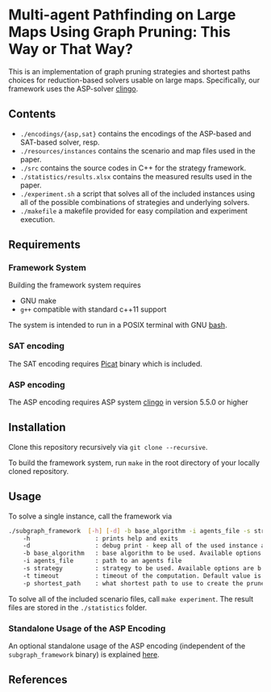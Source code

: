 # Multi-agent Pathfinding on Large Maps Using Graph Pruning: This Way or That Way?

This is an implementation of graph pruning strategies and shortest paths choices for reduction-based solvers usable on large maps. Specifically, our framework uses the ASP-solver [clingo](https://potassco.org/clingo/).

## Contents

- `./encodings/{asp,sat}` contains the encodings of the ASP-based and SAT-based solver, resp.
- `./resources/instances` contains the scenario and map files used in the paper.
- `./src` contains the source codes in C++ for the strategy framework.
- `./statistics/results.xlsx` contains the measured results used in the paper.
- `./experiment.sh` a script that solves all of the included instances using all of the possible combinations of strategies and underlying solvers.
- `./makefile` a makefile provided for easy compilation and experiment execution.

## Requirements

### Framework System

Building the framework system requires

- GNU make
- `g++` compatible with standard c++11 support

The system is intended to run in a POSIX terminal with GNU [bash](https://www.gnu.org/software/bash/).

### SAT encoding

The SAT encoding requires [Picat](http://picat-lang.org/) binary which is included.

### ASP encoding

The ASP encoding requires ASP system [clingo](https://potassco.org/clingo/) in version 5.5.0 or higher

## Installation

Clone this repository recursively via `git clone --recursive`.

To build the framework system, run `make` in the root directory of your locally cloned repository.

## Usage

To solve a single instance, call the framework via

``` bash
./subgraph_framework  [-h] [-d] -b base_algorithm -i agents_file -s strategy [-t timeout] [-p shortest_path]
	-h                  : prints help and exits
	-d                  : debug print - keep all of the used instance and output files
	-b base_algorithm   : base algorithm to be used. Available options are sat|asp|asp-teg
	-i agents_file      : path to an agents file
	-s strategy         : strategy to be used. Available options are b|m|p|c
	-t timeout          : timeout of the computation. Default value is 300s
	-p shortest_path    : what shortest path to use to create the pruned graph. Available options are single|all|random|diverse. Default is single.
```

To solve all of the included scenario files, call `make experiment`. The result files are stored in the `./statistics` folder.

### Standalone Usage of the ASP Encoding

An optional standalone usage of the ASP encoding (independent of the `subgraph_framework` binary) is explained [here](encodings/asp/README.md).

## References

